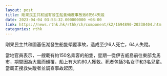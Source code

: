 ```yaml
---
layout: post
title: 剛果民主共和國有發生船隻傾覆事故致6死64失蹤
date: 2023-04-04 03:53:32.000000000 +08:00
link: https://news.rthk.hk/rthk/ch/component/k2/1694890-20230404.htm
categories: rthk
---
```


剛果民主共和國基伍湖發生船隻傾覆事故，造成至少6人死亡，64人失蹤。

當地官員表示，一艘載有約150名乘客的船隻，星期一從伊吉威島前往東部戈馬市，期間因為大風而傾覆，船上有大約80人獲救。死者包括3名女子和3名兒童。當局正搜救失蹤者並調查事故起因。
